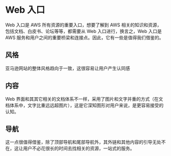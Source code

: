 # Web 入口



Web 入口是 AWS 所有资源的重要入口，想要了解到 AWS 相关的知识和资源，包括文档、白皮书、论坛等等，都需要从 Web 入口进行，换言之，Web 入口是 AWS 服务和用户之间的重要桥梁和连接点。因此，它有一些是值得我们借鉴的。

## 风格

亚马逊网站的整体风格趋向于一致，这很容易让用户产生认同感

## 内容

Web 界面和其其它相关的文档体系不一样，采用了图片和文字并重的方式（在文档体系中，文字比重远远超图片），这是它深知图形对用户来说，是更容易接受的认知。

## 导航

这一点很值得借鉴，除了顶部导航和尾部导航外，其外链和其他内容的引导无处不在，这让用户不必花很长的时间去找相关的资源，一站式的服务。




